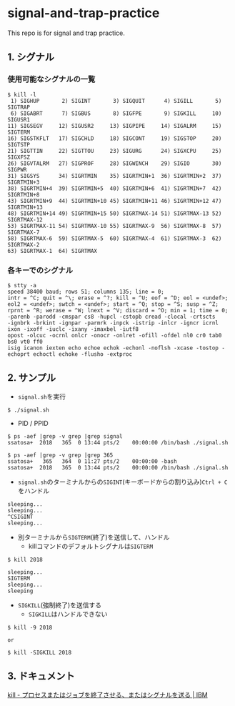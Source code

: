 # signal-and-trap-practice
This repo is for signal and trap practice.

## 1. シグナル

### 使用可能なシグナルの一覧

```
$ kill -l
 1) SIGHUP       2) SIGINT       3) SIGQUIT      4) SIGILL       5) SIGTRAP
 6) SIGABRT      7) SIGBUS       8) SIGFPE       9) SIGKILL     10) SIGUSR1
11) SIGSEGV     12) SIGUSR2     13) SIGPIPE     14) SIGALRM     15) SIGTERM
16) SIGSTKFLT   17) SIGCHLD     18) SIGCONT     19) SIGSTOP     20) SIGTSTP
21) SIGTTIN     22) SIGTTOU     23) SIGURG      24) SIGXCPU     25) SIGXFSZ
26) SIGVTALRM   27) SIGPROF     28) SIGWINCH    29) SIGIO       30) SIGPWR
31) SIGSYS      34) SIGRTMIN    35) SIGRTMIN+1  36) SIGRTMIN+2  37) SIGRTMIN+3
38) SIGRTMIN+4  39) SIGRTMIN+5  40) SIGRTMIN+6  41) SIGRTMIN+7  42) SIGRTMIN+8
43) SIGRTMIN+9  44) SIGRTMIN+10 45) SIGRTMIN+11 46) SIGRTMIN+12 47) SIGRTMIN+13
48) SIGRTMIN+14 49) SIGRTMIN+15 50) SIGRTMAX-14 51) SIGRTMAX-13 52) SIGRTMAX-12
53) SIGRTMAX-11 54) SIGRTMAX-10 55) SIGRTMAX-9  56) SIGRTMAX-8  57) SIGRTMAX-7
58) SIGRTMAX-6  59) SIGRTMAX-5  60) SIGRTMAX-4  61) SIGRTMAX-3  62) SIGRTMAX-2
63) SIGRTMAX-1  64) SIGRTMAX
```

### 各キーでのシグナル

```
$ stty -a
speed 38400 baud; rows 51; columns 135; line = 0;
intr = ^C; quit = ^\; erase = ^?; kill = ^U; eof = ^D; eol = <undef>; eol2 = <undef>; swtch = <undef>; start = ^Q; stop = ^S; susp = ^Z;
rprnt = ^R; werase = ^W; lnext = ^V; discard = ^O; min = 1; time = 0;
-parenb -parodd -cmspar cs8 -hupcl -cstopb cread -clocal -crtscts
-ignbrk -brkint -ignpar -parmrk -inpck -istrip -inlcr -igncr icrnl ixon -ixoff -iuclc -ixany -imaxbel -iutf8
opost -olcuc -ocrnl onlcr -onocr -onlret -ofill -ofdel nl0 cr0 tab0 bs0 vt0 ff0
isig icanon iexten echo echoe echok -echonl -noflsh -xcase -tostop -echoprt echoctl echoke -flusho -extproc
```

## 2. サンプル

+ `signal.sh`を実行

```
$ ./signal.sh
```

+ PID / PPID

```
$ ps -aef |grep -v grep |grep signal
ssatosa+  2018   365  0 13:44 pts/2    00:00:00 /bin/bash ./signal.sh
```

```
$ ps -aef |grep -v grep |grep 365
ssatosa+   365   364  0 11:27 pts/2    00:00:00 -bash
ssatosa+  2018   365  0 13:44 pts/2    00:00:00 /bin/bash ./signal.sh
```

+ `signal.sh`のターミナルからの`SIGINT`(キーボードからの割り込み)`Ctrl + C`をハンドル

```
sleeping...
sleeping...
^CSIGINT
sleeping...
```

+ 別ターミナルから`SIGTERM`(終了)を送信して、ハンドル
  - killコマンドのデフォルトシグナルは`SIGTERM`

```
$ kill 2018
```

```
sleeping...
SIGTERM
sleeping...
sleeping
```

+ `SIGKILL`(強制終了)を送信する
  - `SIGKILL`はハンドルできない

```
$ kill -9 2018

or

$ kill -SIGKILL 2018
```

## 3. ドキュメント

[kill - プロセスまたはジョブを終了させる、またはシグナルを送る | IBM](https://www.ibm.com/docs/ja/zos/2.2.0?topic=descriptions-kill-end-process-job-send-it-signal)
